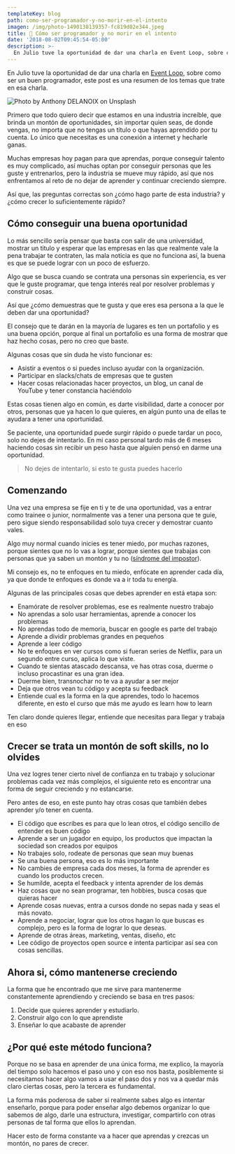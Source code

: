```yaml
---
templateKey: blog
path: como-ser-programador-y-no-morir-en-el-intento
imagen: /img/photo-1490138139357-fc819d02e344.jpeg
title: 🎯 Cómo ser programador y no morir en el intento
date: '2018-08-02T09:45:54-05:00'
description: >-
  En Julio tuve la oportunidad de dar una charla en Event Loop, sobre como ser un buen programador, este post es una resumen de los temas que trate en esa charla.
---
```

En Julio tuve la oportunidad de dar una charla en [Event Loop](https://twitter.com/eventloopmx), sobre como ser un buen programador, este post es una resumen de los temas que trate en esa charla.

![Photo by Anthony DELANOIX on Unsplash](/img/photo-1490138139357-fc819d02e344.jpeg)

Primero que todo quiero decir que estamos en una industria increíble, que brinda un montón de oportunidades, sin importar quien seas, de donde vengas, no importa que no tengas un título o que hayas aprendido por tu cuenta. Lo único que necesitas es una conexión a internet y hecharle ganas.

Muchas empresas hoy pagan para que aprendas, porque conseguir talento es muy complicado, así muchas optan por conseguir personas que les guste y entrenarlos, pero la industria se mueve muy rápido, así que nos enfrentamos al reto de no dejar de aprender y continuar creciendo siempre.

Así que, las preguntas correctas son ¿cómo hago parte de esta industria? y ¿cómo crecer lo suficientemente rápido?

## Cómo conseguir una buena oportunidad

Lo más sencillo sería pensar que basta con salir de una universidad, mostrar un titulo y esperar que las empresas en las que realmente vale la pena trabajar te contraten, las mala noticia es que no funciona así, la buena es que se puede lograr con un poco de esfuerzo.

Algo que se busca cuando se contrata una personas sin experiencia, es ver que le guste programar, que tenga interés real por resolver problemas y construir cosas.

Así que ¿cómo demuestras que te gusta y que eres esa persona a la que le deben dar una oportunidad?

El consejo que te darán en la mayoría de lugares es ten un portafolio y es una buena opción, porque al final un portafolio es una forma de mostrar que haz hecho cosas, pero no creo que baste.

Algunas cosas que sin duda he visto funcionar es:

* Asistir a eventos o si puedes incluso ayudar con la organización.
* Participar en slacks/chats de empresas que te gusten
* Hacer cosas relacionadas hacer proyectos, un blog, un canal de YouTube y tener constancia haciéndolo

Estas cosas tienen algo en común, es darte visibilidad, darte a conocer por otros, personas que ya hacen lo que quieres, en algún punto una de ellas te ayudara a tener una oportunidad.

Se paciente, una oportunidad puede surgir rápido o puede tardar un poco, solo no dejes de intentarlo. En mi caso personal tardo más de 6 meses haciendo cosas sin recibir un peso hasta que alguien pensó en darme una oportunidad.

> No dejes de intentarlo, si esto te gusta puedes hacerlo

## Comenzando

Una vez una empresa se fije en ti y te de una oportunidad, vas a entrar como trainee o junior, normalmente vas a tener una persona que te guíe, pero sigue siendo responsabilidad solo tuya crecer y demostrar cuanto vales.

Algo muy normal cuando inicies es tener miedo, por muchas razones, porque sientes que no lo vas a lograr, porque sientes que trabajas con personas que ya saben un montón y tu no ([síndrome del impostor](https://es.wikipedia.org/wiki/S%C3%ADndrome_del_impostor)).

Mi consejo es, no te enfoques en tu miedo, enfócate en aprender cada día, ya que donde te enfoques es donde va a ir toda tu energía. 

Algunas de las principales cosas que debes aprender en está etapa son:

* Enamórate de resolver problemas, ese es realmente nuestro trabajo
* No aprendas a solo usar herramientas, aprende a conocer los problemas
* No aprendas todo de memoria, buscar en google es parte del trabajo
* Aprende a dividir problemas grandes en pequeños
* Aprende a leer código
* No te enfoques en ver cursos como si fueran series de Netflix, para un segundo entre curso, aplica lo que viste.
* Cuando te sientas atascado descansa, ve has otras cosa, duerme o incluso procastinar es una gran idea.
* Duerme bien, transnochar no te va a ayudar a ser mejor
* Deja que otros vean tu código y acepta su feedback
* Entiende cual es la forma en la que aprendes, todo lo hacemos diferente, en esto el curso que más me ayudo es learn how to learn

Ten claro donde quieres llegar, entiende que necesitas para llegar y trabaja en eso

## Crecer se trata un montón de soft skills, no lo olvides

Una vez logres tener cierto nivel de confianza en tu trabajo y solucionar problemas cada vez más complejos, el siguiente reto es encontrar una forma de seguir creciendo y no estancarse.

Pero antes de eso, en este punto hay otras cosas que también debes aprender y/o tener en cuenta.

* El código que escribes es para que lo lean otros, el código sencillo de entender es buen código
* Aprende a ser un jugador en equipo, los productos que impactan la sociedad son creados por equipos
* No trabajes solo, rodeate de personas que sean muy buenas
* Se una buena persona, eso es lo más importante
* No cambies de empresa cada dos meses, la forma de aprender es cuando los productos crecen.
* Se humilde, acepta el feedback y intenta aprender de los demás
* Haz cosas que no sean programar, ten hobbies, busca cosas que quieras hacer
* Aprende cosas nuevas, entra a cursos donde no sepas nada y seas el más novato.
* Aprende a negociar, lograr que los otros hagan lo que buscas es complejo, pero es la forma de lograr lo que deseas.
* Aprende de otras áreas, marketing, ventas, diseño, etc
* Lee código de proyectos open source e intenta participar así sea con cosas sencillas.

## Ahora si, cómo mantenerse creciendo

La forma que he encontrado que me sirve para mantenerme constantemente aprendiendo y creciendo se basa en tres pasos:

1. Decide que quieres aprender y estudiarlo.
2. Construir algo con lo que aprendiste
3. Enseñar lo que acabaste de aprender

## ¿Por qué este método funciona?

Porque no se basa en aprender de una única forma, me explico, la mayoría del tiempo solo hacemos el paso uno y con eso nos basta, posiblemente si necesitamos hacer algo vamos a usar el paso dos y nos va a quedar más claro ciertas cosas, pero la tercera es fundamental.

La forma más poderosa de saber si realmente sabes algo es intentar enseñarlo, porque para poder enseñar algo debemos organizar lo que sabemos de algo, darle una estructura, investigar, compartirlo con otras personas de tal forma que ellos lo aprendan.

Hacer esto de forma constante va a hacer que aprendas y crezcas un montón, no pares de crecer.